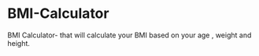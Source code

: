 # BMI-Calculator
BMI Calculator- that will calculate your BMI based on your age , weight and height.
